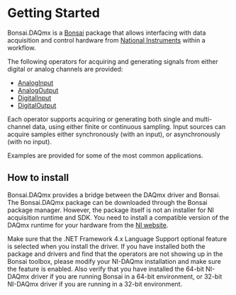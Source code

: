 # Getting Started 

Bonsai.DAQmx is a [Bonsai](https://bonsai-rx.org/) package that allows interfacing with data acquisition and control hardware from [National Instruments](http://www.ni.com/) within a workflow.

The following operators for acquiring and generating signals from either digital or analog channels are provided:

  - [AnalogInput](xref:Bonsai.DAQmx.AnalogInput)
  - [AnalogOutput](xref:Bonsai.DAQmx.AnalogOutput)
  - [DigitalInput](xref:Bonsai.DAQmx.DigitalInput)
  - [DigitalOutput](xref:Bonsai.DAQmx.DigitalOutput)

Each operator supports acquiring or generating both single and multi-channel data, using either finite or continuous sampling. Input sources can acquire samples either synchronously (with an input), or asynchronously (with no input).

Examples are provided for some of the most common applications.

## How to install

Bonsai.DAQmx provides a bridge between the DAQmx driver and Bonsai. The Bonsai.DAQmx package can be downloaded through the Bonsai package manager. However, the package itself is not an installer for NI acquisition runtime and SDK. You need to install a compatible version of the DAQmx runtime for your hardware from the [NI website](https://www.ni.com/en-gb/support/downloads/drivers/download.ni-daqmx.html#464560).

Make sure that the .NET Framework 4.x Language Support optional feature is selected when you install the driver. If you have installed both the package and drivers and find that the operators are not showing up in the Bonsai toolbox, please modify your NI-DAQmx installation and make sure the feature is enabled. Also verify that you have installed the 64-bit NI-DAQmx driver if you are running Bonsai in a 64-bit environment, or 32-bit NI-DAQmx driver if you are running in a 32-bit environment.
